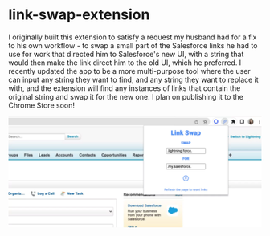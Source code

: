 # link-swap-extension

I originally built this extension to satisfy a request my husband had for a fix to his own workflow - to swap a small part of the Salesforce links he had to use for work that directed him to Salesforce's new UI, with a string that would then make the link direct him to the old UI, which he preferred. I recently updated the app to be a more multi-purpose tool where the user can input any string they want to find, and any string they want to replace it with, and the extension will find any instances of links that contain the original string and swap it for the new one. I plan on publishing it to the Chrome Store soon!

![LinkSwap.webp](LinkSwap.webp)

